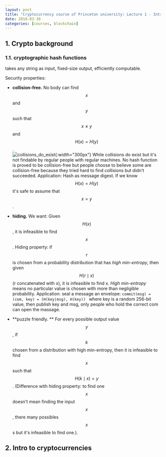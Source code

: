 ```yaml
---
layout: post
title: "Cryptocurrency course of Princeton university: Lecture 1 - Intro to crypto and cryptocurrencies"
date: 2018-03-30
categories: [courses, blockchain]
---
```


## 1. Crypto background

### 1.1. cryptographic hash functions
takes any string as input, fixed-size output, efficiently computable.

Security properties:
- **collision-free.** No body can find $$x$$ and $$y$$ such that $$x \neq y$$ and $$H(x) = H(y)$$.<br>
![collisions_do_exist]({{site.url}}/assets/image/collisions_do_exist.png){:width="300px"} While collisions do exist but it's not findable by regular people with regular machines. No hash function is proved to be collision-free but people choose to believe some are collision-free because they tried hard to find collisions but didn't succeeded. Application: Hash as message digest. If we know $$H(x) = H(y)$$ it's safe to assume that $$x = y$$.

- **hiding.** We want: Given $$H(x)$$, it is infeasible to find $$x$$. Hiding property: if $$r$$ is chosen from a probability distribution that has *high min-entropy*, then given $$H(r \mid x)$$ (r concatenated with x), it is infeasible to find x. *High min-entropy* means no particular value is chosen with more than negligible probability. Application: seal a message an envelope: `commit(msg) = (com, key) = (H(key|msg), H(key)) ` where key is a random 256-bit value, then publish key and msg, only people who hold the correct com can open the massage.

- **puzzle friendly. ** For every possible output value $$y$$, if $$k$$ chosen from a distribution with high min-entropy, then it is infeasible to find $$x$$ such that $$H(k \mid x) = y$$. (Difference with hiding property: to find one $$x$$ doesn't mean finding the input $$x$$, there many possibles $$x$$s but it's infeasible to find one.).
## 2. Intro to cryptocurrencies
